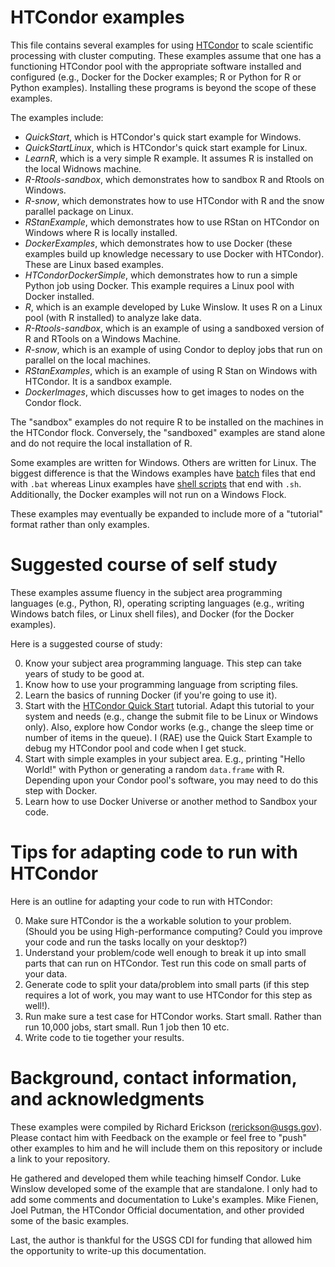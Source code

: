# HTCondor examples

This file contains several examples for using
[HTCondor](https://research.cs.wisc.edu/htcondor/) to scale scientific
processing with cluster computing.
These examples assume that one has a functioning HTCondor pool with
the appropriate software installed and configured (e.g., Docker for
the Docker examples; R or Python for R or Python examples).
Installing these programs is beyond the scope of these examples.

The examples include:

  - _QuickStart_, which is HTCondor's quick start example for Windows.
  - _QuickStartLinux_, which is HTCondor's quick start example for Linux.
  - _LearnR_, which is a very simple R example. It assumes R is installed on
    the local Widnows machine.
  - _R-Rtools-sandbox_, which demonstrates how to sandbox R and Rtools
    on Windows.
  - _R-snow_, which demonstrates how to use HTCondor with R and the
    snow parallel package on Linux.
  - _RStanExample_, which demonstrates how to use RStan on HTCondor on
    Windows where R is locally installed.
  - _DockerExamples_, which demonstrates how to use Docker (these
    examples build up knowledge necessary to use Docker with
    HTCondor). These are Linux based examples.
  - _HTCondorDockerSimple_, which demonstrates how to run a simple
    Python job using Docker. This example requires a Linux pool with
    Docker installed.
  - _R_, which is an example developed by Luke Winslow. It uses R on a
    Linux pool (with R installed) to analyze lake data.
  - _R-Rtools-sandbox_, which is an example of using a sandboxed version of R
    and RTools on a Windows Machine.
  - _R-snow_, which is an example of using Condor to deploy jobs that
    run on parallel on the local machines.
  - _RStanExamples_, which is an example of using R Stan on Windows
    with HTCondor. It is a sandbox example. 
  - _DockerImages_, which discusses how to get images to nodes on the
    Condor flock.

The "sandbox" examples do not require R to be installed on the
machines in the HTCondor flock. Conversely, the "sandboxed" examples
are stand alone and do not require the local installation of R.

Some examples are written for Windows.
Others are written for Linux.
The biggest difference is that the Windows examples have
[batch](https://en.wikipedia.org/wiki/Batch_file) files that end with
`.bat`  whereas Linux
examples have
[shell scripts](https://en.wikipedia.org/wiki/Shell_script) that end
with `.sh`.
Additionally, the Docker examples will not run on a Windows Flock.

These examples may eventually be expanded to include more of a
"tutorial" format rather than only examples.

# Suggested course of self study

These examples assume fluency in the subject area programming languages
(e.g., Python, R), operating scripting languages (e.g., writing
Windows batch files, or Linux shell files), and Docker (for the Docker
examples).

Here is a suggested course of study:

0. Know your subject area programming language. This step can take
   years of study to be good at.
1. Know how to use your programming language from scripting files.
2. Learn the basics of running Docker (if you're going to use it).
3. Start with the
   [HTCondor Quick Start](https://research.cs.wisc.edu/htcondor/manual/quickstart.html)
   tutorial. Adapt this tutorial to your system and needs (e.g.,
   change the submit file to be Linux or Windows only). Also, explore
   how Condor works (e.g., change the sleep time or number of items
   in the queue). I (RAE) use the Quick Start Example to debug my
   HTCondor pool and code when I get stuck.
4. Start with simple examples in your subject area. E.g., printing
   "Hello World!" with Python or generating a random `data.frame` with
   R. Depending upon your Condor pool's software, you may need to do
   this step with Docker.
5. Learn how to use Docker Universe or another method to Sandbox your code.

# Tips for adapting code to run with HTCondor

Here is an outline for adapting your code to run with HTCondor:

0. Make sure HTCondor is the a workable solution to your
   problem. (Should you be using High-performance computing? Could you
   improve your code and run the tasks locally on your desktop?)
1. Understand your problem/code well enough to break it up into small
   parts that can run on HTCondor. Test run this code on small parts
   of your data.
2. Generate code to split your data/problem into small parts (if this
   step requires a lot of work, you may want to use HTCondor for this
   step as well!).
3. Run make sure a test case for HTCondor works. Start small. Rather
   than run 10,000 jobs, start small. Run 1 job then 10 etc.
4. Write code to tie together your results.

# Background, contact information, and acknowledgments

These examples were compiled by Richard Erickson (rerickson@usgs.gov).
Please contact him with Feedback on the example or feel free to "push"
other examples to him and he will include them on this repository or
include a link to your repository.

He gathered and developed them while teaching himself Condor.
Luke Winslow developed some of the example that are standalone.
I only had to add some comments and documentation to Luke's examples.
Mike Fienen, Joel Putman, the HTCondor Official documentation, and other
provided some of the basic examples.

Last, the author is thankful for the USGS CDI for funding that allowed
him the opportunity to write-up this documentation.


